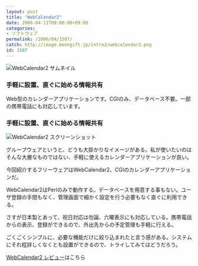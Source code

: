 ```yaml
---
layout: post
title: "WebCalendar2"
date: 2006-04-11T09:00:00+09:00
categories:
- ソフトウェア
permalink: /2006/04/1507/
catch: http://image.moongift.jp/intro2/webcalendar2.png
id: 1507
---
```

 ![WebCalendar2 サムネイル](http://image.moongift.jp/intro2/webcalendar2.t.png "WebCalendar2 サムネイル")
  

### 手軽に設置、直ぐに始める情報共有
  
Web型のカレンダーアプリケーションです。CGIのみ、データベース不要。一部の携帯電話にも対応しています。  
<!--more-->  

### 手軽に設置、直ぐに始める情報共有
  

![WebCalendar2 スクリーンショット](http://image.moongift.jp/intro2/webcalendar2.png "WebCalendar2 スクリーンショット")

  

グループウェアというと、どうも大掛かりなイメージがある。私が使いたいのはそんな大層なものではない、手軽に使えるカレンダーアプリケーションが良い。

  

今回紹介するフリーウェアはWebCalendar2、CGIのカレンダーアプリケーションだ。

  

WebCalendar2はPerlのみで動作する。データベースを用意する事もない。ユーザ登録の手間もなく、管理画面で細かく設定を行う必要もなく直ぐに利用できる。

  

さすが日本製とあって、祝日対応は勿論、六曜表示にも対応している。携帯電話からの表示、登録ができるので、外出先からの予定管理も手軽に行える。

  

ごくごくシンプルに、必要な機能だけに絞り込まれたと言う感がある。システムにそれ程詳しくなくとも設置ができるので、トライしてみてはどうだろう。

  

[WebCalendar2 レビュー](http://oss.moongift.jp/review/i-1514.html)はこちら

